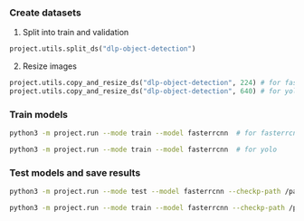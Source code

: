 ### Create datasets
1. Split into train and validation
```python
project.utils.split_ds("dlp-object-detection")
```
2. Resize images
```python
project.utils.copy_and_resize_ds("dlp-object-detection", 224) # for fasterrcnn
project.utils.copy_and_resize_ds("dlp-object-detection", 640) # for yolo
```

### Train models
```bash
python3 -m project.run --mode train --model fasterrcnn  # for fasterrcnn
```
```bash
python3 -m project.run --mode train --model fasterrcnn  # for yolo
```


### Test models and save results
```bash
python3 -m project.run --mode test --model fasterrcnn --checkp-path /path/to/checkpoint  # for fasterrcnn
```
```bash
python3 -m project.run --mode train --model fasterrcnn --checkp-path /path/to/checkpoint # for yolo
```